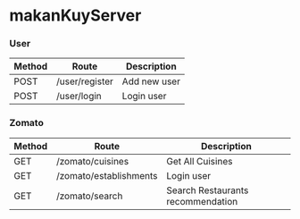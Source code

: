 # makanKuyServer

### User
| Method | Route          | Description  |
| ------ | -------------- | ------------ |
| POST   | /user/register | Add new user |
| POST   | /user/login    | Login user   |

### Zomato
| Method | Route                  | Description                       |
| ------ | ---------------------- | --------------------------------- |
| GET    | /zomato/cuisines       | Get All Cuisines                  |
| GET    | /zomato/establishments | Login user                        |
| GET    | /zomato/search         | Search Restaurants recommendation |